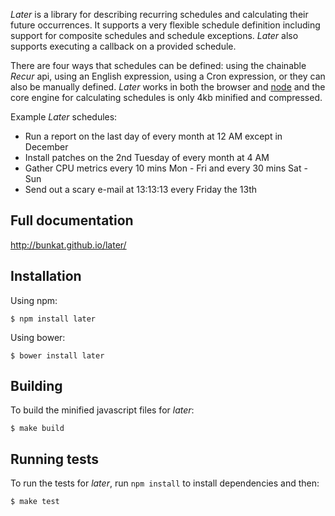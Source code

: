 _Later_ is a library for describing recurring schedules and calculating their future occurrences.  It supports a very flexible schedule definition including support for composite schedules and schedule exceptions.  _Later_ also supports executing a callback on a provided schedule.

There are four ways that schedules can be defined: using the chainable _Recur_ api, using an English expression, using a Cron expression, or they can also be manually defined. _Later_ works in both the browser and [node](http://nodejs.org) and the core engine for calculating schedules is only 4kb minified and compressed.

Example _Later_ schedules:
* Run a report on the last day of every month at 12 AM except in December
* Install patches on the 2nd Tuesday of every month at 4 AM
* Gather CPU metrics every 10 mins Mon - Fri and every 30 mins Sat - Sun
* Send out a scary e-mail at 13:13:13 every Friday the 13th

## Full documentation

http://bunkat.github.io/later/

## Installation

Using npm:

    $ npm install later

Using bower:

    $ bower install later

## Building

To build the minified javascript files for _later_:

    $ make build

## Running tests

To run the tests for _later_, run `npm install` to install dependencies and then:

    $ make test
